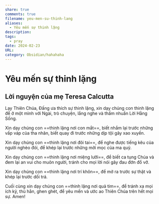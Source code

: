 ```yaml
---
share: true
comments: true
filename: yeu-men-su-thinh-lang
aliases:
  - Yêu mến sự thinh lặng
description: 
tags:
  - pray
date: 2024-02-23
URL: 
category: Obsidian/hahahaha
---
```

# Yêu mến sự thinh lặng
## Lời nguyện của mẹ Teresa Calcutta

Lạy Thiên Chúa, Đấng ưa thích sự thinh lặng, xin dạy chúng con thinh lặng để ở một mình với Ngài, trò chuyện, lắng nghe và thấm nhuần Lời Hằng Sống.

Xin dạy chúng con ==thinh lặng nơi con mắt==, biết nhắm lại trước những vấp váp của tha nhân, biết quay đi trước những dịp tội gây xao xuyến.

Xin dạy chúng con ==thinh lặng nơi đôi tai==, để nghe được tiếng kêu của người nghèo đói, để khép lại trước những mời mọc của ma quỷ.

Xin dạy chúng con ==thinh lặng nơi miệng lưỡi==, để biết ca tụng Chúa và đem lại an vui cho muôn người, tránh cho mọi lời nói gây đau đớn đổ vỡ.

Xin dạy chúng con ==thinh lặng nơi trí khôn==, để mở ra trước sự thật và khép lại trước dối trá.

Cuối cùng xin dạy chúng con ==thinh lặng nơi quả tim==, để tránh xa mọi ích kỷ, thù hằn, ghen ghét, để yêu mến và ước ao Thiên Chúa trên hết mọi sự. Amen!

